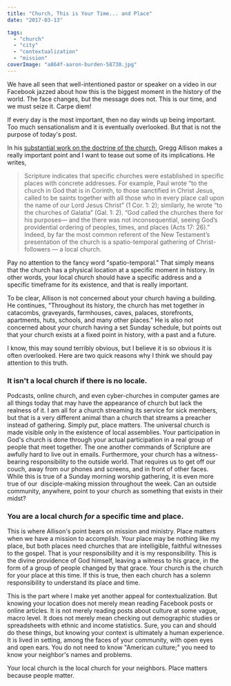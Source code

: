 ```yaml
---
title: "Church, This is Your Time... and Place"
date: "2017-03-13"

tags: 
  - "church"
  - "city"
  - "contextualization"
  - "mission"
coverImage: "a864f-aaron-burden-58730.jpg"
---
```


We have all seen that well-intentioned pastor or speaker on a video in our Facebook jazzed about how this is the biggest moment in the history of the world. The face changes, but the message does not. This is our time, and we must seize it. Carpe diem!

If every day is the most important, then no day winds up being important. Too much sensationalism and it is eventually overlooked. But that is not the purpose of today's post.

In his [substantial work on the doctrine of the church](https://www.amazon.com/dp/B00A3L0G5K/ref=dp-kindle-redirect?_encoding=UTF8&btkr=1), Gregg Allison makes a really important point and I want to tease out some of its implications. He writes,

> Scripture indicates that specific churches were established in specific places with concrete addresses. For example, Paul wrote “to the church in God that is in Corinth, to those sanctified in Christ Jesus, called to be saints together with all those who in every place call upon the name of our Lord Jesus Christ” (1 Cor. 1: 2); similarly, he wrote “to the churches of Galatia” (Gal. 1: 2). “God called the churches there for his purposes— and the there was not inconsequential, seeing God’s providential ordering of peoples, times, and places (Acts 17: 26).” Indeed, by far the most common referent of the New Testament’s presentation of the church is a spatio-temporal gathering of Christ-followers — a local church.

Pay no attention to the fancy word "spatio-temporal." That simply means that the church has a physical location at a specific moment in history. In other words, your local church should have a specific address and a specific timeframe for its existence, and that is really important.

To be clear, Allison is not concerned about your church having a building. He continues, "Throughout its history, the church has met together in catacombs, graveyards, farmhouses, caves, palaces, storefronts, apartments, huts, schools, and many other places." He is also not concerned about your church having a set Sunday schedule, but points out that your church exists at a fixed point in history, with a past and a future.

I know, this may sound terribly obvious, but I believe it is so obvious it is often overlooked. Here are two quick reasons why I think we should pay attention to this truth.

### It isn't a local church if there is no locale.

Podcasts, online church, and even cyber-churches in computer games are all things today that may have the appearance of church but lack the realness of it. I am all for a church streaming its service for sick members, but that is a very different animal than a church that streams a preacher instead of gathering. Simply put, place matters. The universal church is made visible only in the existence of local assemblies. Your participation in God's church is done through your actual participation in a real group of people that meet together. The one another commands of Scripture are awfully hard to live out in emails. Furthermore, your church has a witness-bearing responsibility to the outside world. That requires us to get off our couch, away from our phones and screens, and in front of other faces. While this is true of a Sunday morning worship gathering, it is even more true of our  disciple-making mission throughout the week. Can an outside community, anywhere, point to your church as something that exists in their midst?

### You are a local church _for_ a specific time and place.

This is where Allison's point bears on mission and ministry. Place matters when we have a mission to accomplish. Your place may be nothing like my place, but both places need churches that are intelligible, faithful witnesses to the gospel. That is your responsibility and it is my responsibility. This is the divine providence of God himself, leaving a witness to his grace, in the form of a group of people changed by that grace. Your church is the church for your place at this time. If this is true, then each church has a solemn responsibility to understand its place and time.

This is the part where I make yet another appeal for contextualization. But knowing your location does not merely mean reading Facebook posts or online articles. It is not merely reading posts about culture at some vague, macro level. It does not merely mean checking out demographic studies or spreadsheets with ethnic and income statistics. Sure, you can and should do these things, but knowing your context is ultimately a human experience. It is lived in setting, among the faces of your community, with open eyes and open ears. You do not need to know "American culture;" you need to know your neighbor's names and problems.

Your local church is the local church for your neighbors. Place matters because people matter.
